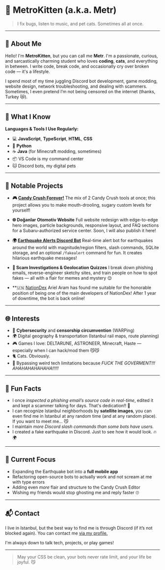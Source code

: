 # 🐾 MetroKitten (a.k.a. Metr)

> I fix bugs, listen to music, and pet cats. Sometimes all at once.

---

## 👤 About Me

Hello! I'm **MetroKitten**, but you can call me **Metr**. I'm a passionate, curious, and sarcastically charming student who loves **coding**, **cats**, and everything in between. I write code, break code, and occasionally cry over broken code — it's a lifestyle.

I spend most of my time juggling Discord bot development, game modding, website design, network troubleshooting, and dealing with scammers. Sometimes, I even pretend I’m not being censored on the internet (thanks, Turkey 😿).

---

## 🧠 What I Know

**Languages & Tools I Use Regularly:**

- 💻 **JavaScript**, **TypeScript**, **HTML**, **CSS**
- 🐍 **Python**
- ☕ **Java** (for Minecraft modding, sometimes)
- 📦 VS Code is my command center
- 🐱 Discord bots, my digital pets

---

## 📌 Notable Projects

- **🎮 [Candy Crush Forever!](https://github.com/metrlith/CandyCrushForever)**
  The mix of 2 Candy Crush tools at once; this project allows you to make mouth-drooling, sugary custom levels for yourself!

- **🌐 Doğanlar Otomotiv Website**
  Full website redesign with edge-to-edge hero images, particle backgrounds, responsive layout, and FAQ sections for a Subaru-authorized service center. Soon, I will also publish it here!

- **🌍 [Earthquake Alerts Discord Bot](https://github.com/metrlith/Earthquake-Alerts)**
  Real-time alert bot for earthquakes around the world with magnitude/region filters, slash commands, SQLite storage, and an optional `/fakealert` command for fun. It creates hilarious earthquake messages!

- **🔬 Scam Investigations & Geolocation Quizzes**
  I break down phishing emails, reverse-engineer sketchy sites, and train people on how to spot fakes — all with a flair for memes and mystery 😌

- **🇺🇳 [NationDex](https://github.com/Aram-Development/Nationdex-AA)
  Ariel Aram has found me suitable for the honorable position of being one of the main developers of NationDex! After 1 year of downtime, the bot is back online!

---

## 🌐 Interests

- 🧠 **Cybersecurity** and **censorship circumvention** (WARPing)
- 🌍 Digital geography & transportation (Istanbul rail maps, route planning)
- 🎮 Games I love: DELTARUNE, ASTRONEER, Minecraft, Haste — especially when I can hack/mod them 😼😼
- 🐈 Cats. Obviously.
- 📡 Bypassing weird tech limitations because *FUCK THE GOVERMENT!!! AHAHAHAHAHAHA!!!!!* 

---

## 💬 Fun Facts

- I once *inspected a phishing email’s source code in real-time*, edited it and kept a scammer talking for days. That's dedication!! 👀
- I can recognize Istanbul neighborhoods by **satellite images**, you can even find me in Istanbul at any random time (and at any random place). If you want to meet me... 😼
- I maintain *more Discord slash commands than some bots have users.*
- I created a fake earthquake in Discord. Just to see how it would look. 🔥🌍

---

## 🎯 Current Focus

- Expanding the Earthquake bot into a **full mobile app**
- Refactoring open-source bots to actually work and not scream at me with type errors
- Adding even *more* flair and structure to the Candy Crush Editor
- Wishing my friends would stop ghosting me and reply faster 🙄

---

## 📬 Contact

I live in Istanbul, but the best way to find me is through Discord (if it’s not blocked again). You can contact me [via my profile.](discord.com/users/877557616094638112)

I'm always down to talk tech, projects, or play games!

---

> May your CSS be clean, your bots never rate limit, and your life be joyful. 😼
